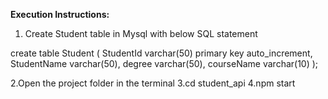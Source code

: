 
**Execution Instructions:**

1. Create Student table in Mysql with below SQL statement

create table Student (
StudentId varchar(50) primary key auto_increment,
StudentName varchar(50),
degree varchar(50),
courseName varchar(10)
);

2.Open the project folder in the terminal
3.cd student_api
4.npm start